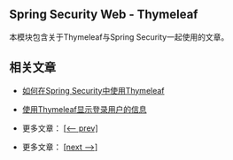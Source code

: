 ## Spring Security Web - Thymeleaf

本模块包含关于Thymeleaf与Spring Security一起使用的文章。

## 相关文章

- [如何在Spring Security中使用Thymeleaf](docs/SpringSecurity中使用Thymeleaf.md)
- [使用Thymeleaf显示登录用户的信息](docs/在Thymeleaf中显示登录用户的信息.md)

- 更多文章： [[<-- prev]]()
- 更多文章： [[next -->]]()
